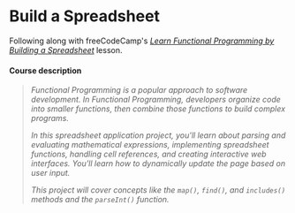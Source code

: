 # Build a Spreadsheet
Following along with freeCodeCamp's _[Learn Functional Programming by Building a Spreadsheet](https://www.freecodecamp.org/learn/javascript-algorithms-and-data-structures-v8/#learn-functional-programming-by-building-a-spreadsheet)_ lesson.

#### Course description
>_Functional Programming is a popular approach to software development. In Functional Programming, developers organize code into smaller functions, then combine those functions to build complex programs._
>
>_In this spreadsheet application project, you'll learn about parsing and evaluating mathematical expressions, implementing spreadsheet functions, handling cell references, and creating interactive web interfaces. You'll learn how to dynamically update the page based on user input._
>
>_This project will cover concepts like the `map()`, `find()`, and `includes()` methods and the `parseInt()` function._

